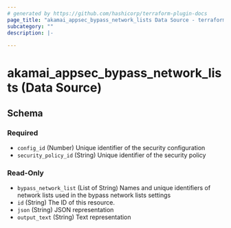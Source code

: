 ```yaml
---
# generated by https://github.com/hashicorp/terraform-plugin-docs
page_title: "akamai_appsec_bypass_network_lists Data Source - terraform-provider-akamai"
subcategory: ""
description: |-
  
---
```


# akamai_appsec_bypass_network_lists (Data Source)





<!-- schema generated by tfplugindocs -->
## Schema

### Required

- `config_id` (Number) Unique identifier of the security configuration
- `security_policy_id` (String) Unique identifier of the security policy

### Read-Only

- `bypass_network_list` (List of String) Names and unique identifiers of network lists used in the bypass network lists settings
- `id` (String) The ID of this resource.
- `json` (String) JSON representation
- `output_text` (String) Text representation

